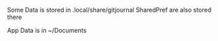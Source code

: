 <!--
SPDX-FileCopyrightText: 2019-2021 Vishesh Handa <me@vhanda.in>

SPDX-License-Identifier: CC-BY-4.0
-->

Some Data is stored in .local/share/gitjournal
SharedPref are also stored there

App Data is in ~/Documents
